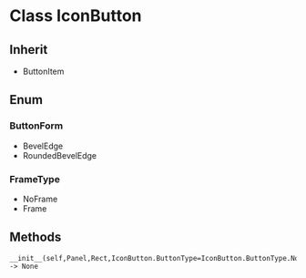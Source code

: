# Class IconButton

## Inherit

* ButtonItem

## Enum

### ButtonForm

* BevelEdge
* RoundedBevelEdge

### FrameType

* NoFrame
* Frame

## Methods
```
__init__(self,Panel,Rect,IconButton.ButtonType=IconButton.ButtonType.Normal,IconButton.FrameType=IconButton.FrameType.Frame) -> None
```

